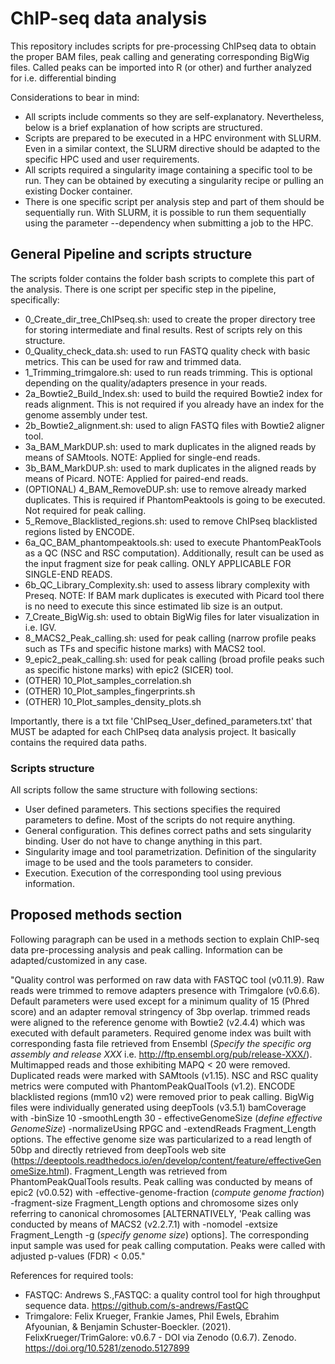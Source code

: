 # ChIP-seq data analysis
This repository includes scripts for pre-processing ChIPseq data to obtain the proper BAM files, peak calling and generating corresponding BigWig files. Called peaks can be imported into R (or other) and further analyzed for i.e. differential binding  

Considerations to bear in mind:

- All scripts include comments so they are self-explanatory. Nevertheless, below is a brief explanation of how scripts are structured.
- Scripts are prepared to be executed in a HPC environment with SLURM. Even in a similar context, the SLURM directive should be adapted to the specific HPC used and user requirements.
- All scripts required a singularity image containing a specific tool to be run. They can be obtained by executing a singularity recipe or pulling an existing Docker container.
- There is one specific script per analysis step and part of them should be sequentially run. With SLURM, it is possible to run them sequentially using the parameter --dependency when submitting a job to the HPC.

## General Pipeline and scripts structure 

The scripts folder contains the folder bash scripts to complete this part of the analysis. There is one script per specific step in the pipeline, specifically:

- 0_Create_dir_tree_ChIPseq.sh: used to create the proper directory tree for storing intermediate and final results. Rest of scripts rely on this structure.
- 0_Quality_check_data.sh: used to run FASTQ quality check with basic metrics. This can be used for raw and trimmed data.
- 1_Trimming_trimgalore.sh: used to run reads trimming. This is optional depending on the quality/adapters presence in your reads.
- 2a_Bowtie2_Build_Index.sh: used to build the required Bowtie2 index for reads alignment. This is not required if you already have an index for the genome assembly under test.
- 2b_Bowtie2_alignment.sh: used to align FASTQ files with Bowtie2 aligner tool.
- 3a_BAM_MarkDUP.sh: used to mark duplicates in the aligned reads by means of SAMtools. NOTE: Applied for single-end reads.
- 3b_BAM_MarkDUP.sh: used to mark duplicates in the aligned reads by means of Picard. NOTE: Applied for paired-end reads.
- (OPTIONAL) 4_BAM_RemoveDUP.sh: use to remove already marked duplicates. This is required if PhantomPeaktools is going to be executed. Not required for peak calling.
- 5_Remove_Blacklisted_regions.sh: used to remove ChIPseq blacklisted regions listed by ENCODE.
- 6a_QC_BAM_phantompeaktools.sh: used to execute PhantomPeakTools as a QC (NSC and RSC computation). Additionally, result can be used as the input fragment size for peak calling. ONLY APPLICABLE FOR SINGLE-END READS.
- 6b_QC_Library_Complexity.sh: used to assess library complexity with Preseq. NOTE: If BAM mark duplicates is executed with Picard tool there is no need to execute this since estimated lib size is an output.
- 7_Create_BigWig.sh: used to obtain BigWig files for later visualization in i.e. IGV.
- 8_MACS2_Peak_calling.sh: used for peak calling (narrow profile peaks such as TFs and specific histone marks) with MACS2 tool.
- 9_epic2_peak_calling.sh: used for peak calling (broad profile peaks such as specific histone marks) with epic2 (SICER) tool.
- (OTHER) 10_Plot_samples_correlation.sh
- (OTHER) 10_Plot_samples_fingerprints.sh
- (OTHER) 10_Plot_samples_density_plots.sh

Importantly, there is a txt file 'ChIPseq_User_defined_parameters.txt' that MUST be adapted for each ChIPseq data analysis project. It basically contains the required data paths.

### Scripts structure

All scripts follow the same structure with following sections:

- User defined parameters. This sections specifies the required parameters to define. Most of the scripts do not require anything.
- General configuration. This defines correct paths and sets singularity binding. User do not have to change anything in this part.
- Singularity image and tool parametrization. Definition of the singularity image to be used and the tools parameters to consider.
- Execution. Execution of the corresponding tool using previous information.
  
## Proposed methods section

Following paragraph can be used in a methods section to explain ChIP-seq data pre-processing analysis and peak calling. Information can be adapted/customized in any case.

"Quality control was performed on raw data with FASTQC tool (v0.11.9). Raw reads were trimmed to remove adapters presence with Trimgalore (v0.6.6). Default parameters were used except for a minimum quality of 15 (Phred score) and an adapter removal stringency of 3bp overlap.  trimmed reads were aligned to the reference genome with Bowtie2 (v2.4.4) which was executed with default parameters. Required genome index was built with corresponding fasta file retrieved from Ensembl (*Specify the specific org assembly and release XXX* i.e. http://ftp.ensembl.org/pub/release-XXX/). Multimapped reads and those exhibiting MAPQ < 20 were removed. Duplicated reads were marked with SAMtools (v1.15). NSC and RSC quality metrics were computed with PhantomPeakQualTools (v1.2). ENCODE blacklisted regions (mm10 v2) were removed prior to peak calling. BigWig files were individually generated using deepTools (v3.5.1) bamCoverage with -binSize 10 -smoothLength 30 - effectiveGenomeSize (*define effective GenomeSize*) -normalizeUsing RPGC and -extendReads Fragment_Length options. The effective genome size was particularized to a read length of 50bp and directly retrieved from deepTools web site (https://deeptools.readthedocs.io/en/develop/content/feature/effectiveGenomeSize.html). Fragment_Length was retrieved from PhantomPeakQualTools results. Peak calling was conducted by means of epic2 (v0.0.52) with -effective-genome-fraction (*compute genome fraction*) -fragment-size Fragment_Length options and chromosome sizes only referring to canonical chromosomes [ALTERNATIVELY, 'Peak calling was conducted by means of MACS2 (v2.2.7.1) with -nomodel -extsize Fragment_Length -g (*specify genome size*) options]. The corresponding input sample was used for peak calling computation. Peaks were called with adjusted p-values (FDR) < 0.05."

References for required tools:

- FASTQC: Andrews S.,FASTQC: a quality control tool for high throughput sequence data. https://github.com/s-andrews/FastQC
- Trimgalore: Felix Krueger, Frankie James, Phil Ewels, Ebrahim Afyounian, & Benjamin Schuster-Boeckler. (2021). FelixKrueger/TrimGalore: v0.6.7 - DOI via Zenodo (0.6.7). Zenodo. https://doi.org/10.5281/zenodo.5127899

